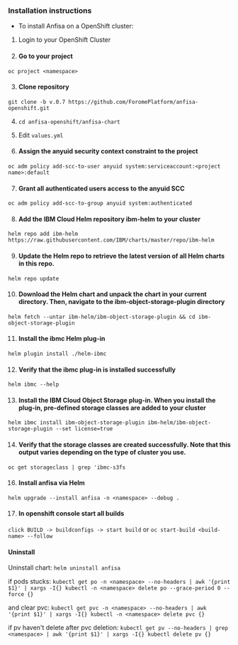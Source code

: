 ### Installation instructions

- To install Anfisa on a OpenShift cluster:

1. Login to your OpenShift Cluster

2. #### Go to your project

`oc project <namespace>`

3. #### Clone repository

`git clone -b v.0.7 https://github.com/ForomePlatform/anfisa-openshift.git`

4. `cd anfisa-openshift/anfisa-chart`

5. Edit `values.yml`

6. #### Assign the anyuid security context constraint to the project
`oc adm policy add-scc-to-user anyuid system:serviceaccount:<project name>:default`

7. #### Grant all authenticated users access to the anyuid SCC
`oc adm policy add-scc-to-group anyuid system:authenticated`

8. #### Add the IBM Cloud Helm repository ibm-helm to your cluster
`helm repo add ibm-helm https://raw.githubusercontent.com/IBM/charts/master/repo/ibm-helm`

9. #### Update the Helm repo to retrieve the latest version of all Helm charts in this repo.
`helm repo update`

10. #### Download the Helm chart and unpack the chart in your current directory. Then, navigate to the ibm-object-storage-plugin directory
`helm fetch --untar ibm-helm/ibm-object-storage-plugin && cd ibm-object-storage-plugin`

11. #### Install the ibmc Helm plug-in
`helm plugin install ./helm-ibmc`

12. #### Verify that the ibmc plug-in is installed successfully
`helm ibmc --help`

13. #### Install the IBM Cloud Object Storage plug-in. When you install the plug-in, pre-defined storage classes are added to your cluster
`helm ibmc install ibm-object-storage-plugin ibm-helm/ibm-object-storage-plugin --set license=true`

14. #### Verify that the storage classes are created successfully. Note that this output varies depending on the type of cluster you use.
`oc get storageclass | grep 'ibmc-s3fs`

16. #### Install anfisa via Helm
`helm upgrade --install anfisa -n <namespace> --debug .`

17. #### In openshift console start all builds
`click BUILD -> buildconfigs -> start build`
or
`oc start-build <build-name> --follow`

#### Uninstall

Uninstall chart:
`helm uninstall anfisa`

if pods stucks:
`kubectl get po -n <namespace> --no-headers | awk '{print $1}' | xargs -I{} kubectl -n <namespace> delete po --grace-period 0 --force {}`

and clear pvc:
`kubectl get pvc -n <namespace> --no-headers | awk '{print $1}' | xargs -I{} kubectl -n <namespace> delete pvc {}`

if pv haven't delete after pvc deletion:
`kubectl get pv --no-headers | grep <namespace> | awk '{print $1}' | xargs -I{} kubectl delete pv {}`